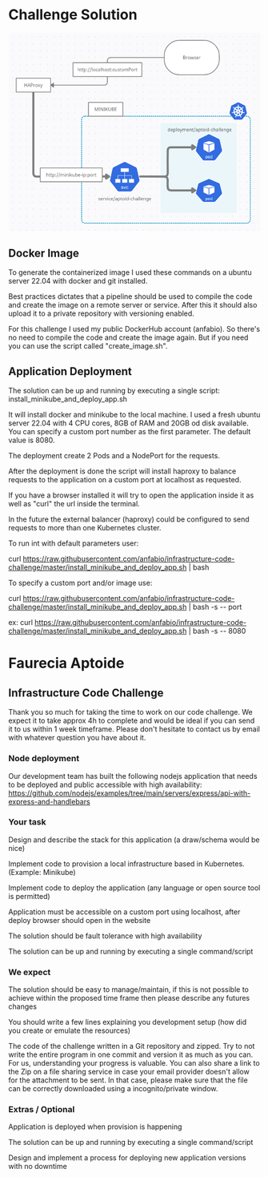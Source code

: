 # Challenge Solution

![Alt text](schema.png?raw=true "Schema")


## Docker Image

To generate the containerized image I used these commands on a ubuntu server 22.04 with docker and git installed.

Best practices dictates that a pipeline should be used to compile the code and create the image on a remote server or service. After this it should also upload it to a private repository with versioning enabled.

For this challenge I used my public DockerHub account (anfabio). So there's no need to compile the code and create the image again. But if you need you can use the script called "create_image.sh".


## Application Deployment

The solution can be up and running by executing a single script: install_minikube_and_deploy_app.sh

It will install docker and minikube to the local machine. I used a fresh ubuntu server 22.04 with 4 CPU cores, 8GB of RAM and 20GB od disk available. You can specify a custom port number as the first parameter. The default value is 8080.

The deployment create 2 Pods and a NodePort for the requests.

After the deployment is done the script will install haproxy to balance requests to the application on a custom port at localhost as requested.

If you have a browser installed it will try to open the application inside it as well as "curl" the url inside the terminal.

In the future the external balancer (haproxy) could be configured to send requests to more than one Kubernetes cluster.


To run int with default parameters user:

curl https://raw.githubusercontent.com/anfabio/infrastructure-code-challenge/master/install_minikube_and_deploy_app.sh | bash


To specify a custom port and/or image use:

curl https://raw.githubusercontent.com/anfabio/infrastructure-code-challenge/master/install_minikube_and_deploy_app.sh | bash -s -- port

ex:
curl https://raw.githubusercontent.com/anfabio/infrastructure-code-challenge/master/install_minikube_and_deploy_app.sh | bash -s -- 8080





# Faurecia Aptoide
## Infrastructure Code Challenge
Thank you so much for taking the time to work on our code challenge. We expect it to take approx 4h to complete and would be ideal if you can send it to us within 1 week timeframe. Please don't hesitate to contact us by email with whatever question you have about it.

### Node deployment
Our development team has built the following nodejs application that needs to be deployed and public accessible with high availability: https://github.com/nodejs/examples/tree/main/servers/express/api-with-express-and-handlebars

### Your task
Design and describe the stack for this application (a draw/schema would be nice)

Implement code to provision a local infrastructure based in Kubernetes. (Example: Minikube)

Implement code to deploy the application (any language or open source tool is permitted)

Application must be accessible on a custom port using localhost, after deploy browser should open in the website

The solution should be fault tolerance with high availability

The solution can be up and running by executing a single command/script

### We expect
The solution should be easy to manage/maintain, if this is not possible to achieve within the proposed time frame then please describe any futures changes

You should write a few lines explaining you development setup (how did you create or emulate the resources)

The code of the challenge written in a Git repository and zipped. Try to not write the entire program in one commit and version it as much as you can. For us, understanding your progress is valuable. You can also share a link to the Zip on a file sharing service in case your email provider doesn't allow for the attachment to be sent. In that case, please make sure that the file can be correctly downloaded using a incognito/private window.

### Extras / Optional
Application is deployed when provision is happening

The solution can be up and running by executing a single command/script

Design and implement a process for deploying new application versions with no downtime
